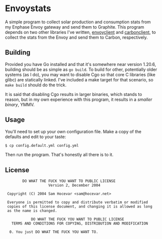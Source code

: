 # Envoystats

A simple program to collect solar production and consumption stats from my
Enphase Envoy gateway and send them to Graphite. This program depends on two
other libraries I've written, [envoyclient][ec] and [carbonclient][cc], to
collect the stats from the Envoy and send them to Carbon, respectively.

[ec]: https://github.com/aaronbieber/envoyclient
[cc]: https://github.com/aaronbieber/carbonclient

## Building

Provided you have Go installed and that it's somewhere near version 1.20.6,
building should be as simple as `go build`. To build for other, potentially
older systems (as I do), you may want to disable Cgo so that core C libraries
(like glibc) are statically linked. I've included a make target for that
scenario, so `make build` should do the trick.

It is said that disabling Cgo results in larger binaries, which stands to
reason, but in my own experience with this program, it results in a *smaller
binary*, YMMV.

## Usage

You'll need to set up your own configuration file. Make a copy of the defaults
and edit to your taste:

```sh
$ cp config.default.yml config.yml
```

Then run the program. That's honestly all there is to it.

## License

```text
        DO WHAT THE FUCK YOU WANT TO PUBLIC LICENSE 
                    Version 2, December 2004 

 Copyright (C) 2004 Sam Hocevar <sam@hocevar.net> 

 Everyone is permitted to copy and distribute verbatim or modified 
 copies of this license document, and changing it is allowed as long 
 as the name is changed. 

            DO WHAT THE FUCK YOU WANT TO PUBLIC LICENSE 
   TERMS AND CONDITIONS FOR COPYING, DISTRIBUTION AND MODIFICATION 

  0. You just DO WHAT THE FUCK YOU WANT TO.
```
